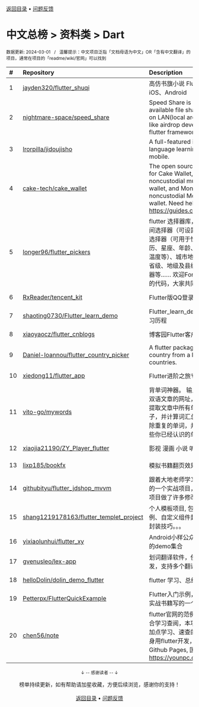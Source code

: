 <a href="https://github.com/GrowingGit/GitHub-Chinese-Top-Charts#github中文排行榜">返回目录</a> • <a href="/content/docs/feedback.md">问题反馈</a>

# 中文总榜 > 资料类 > Dart
<sub>数据更新: 2024-03-01&nbsp;&nbsp;&nbsp;/&nbsp;&nbsp;&nbsp;温馨提示：中文项目泛指「文档母语为中文」OR「含有中文翻译」的项目，通常在项目的「readme/wiki/官网」可以找到</sub>

|#|Repository|Description|Stars|Updated|
|:-|:-|:-|:-|:-|
|1|[jayden320/flutter_shuqi](https://github.com/jayden320/flutter_shuqi)|高仿书旗小说 Flutter版，支持iOS、Android|2655|2023-12-18|
|2|[nightmare-space/speed_share](https://github.com/nightmare-space/speed_share)|Speed Share is a highly available file sharing terminal on LAN(local area network) like airdrop developed by flutter framework.|820|2024-01-27|
|3|[lrorpilla/jidoujisho](https://github.com/lrorpilla/jidoujisho)|A full-featured immersion language learning suite for mobile.|693|2024-02-25|
|4|[cake-tech/cake_wallet](https://github.com/cake-tech/cake_wallet)|The open source repository for Cake Wallet, a noncustodial multi-currency wallet, and Monero.com, a noncustodial Monero-only wallet. Need help? Check out https://guides.cakewallet.com|494|2024-02-29|
|5|[longer96/flutter_pickers](https://github.com/longer96/flutter_pickers)|flutter 选择器库，包括日期及时间选择器（可设置范围）、单项选择器（可用于性别、民族、学历、星座、年龄、身高、体重、温度等）、城市地址选择器（分省级、地级及县级）、多项选择器等…… 欢迎Fork & pr贡献您的代码，大家共同学习|268|2023-11-29|
|6|[RxReader/tencent_kit](https://github.com/RxReader/tencent_kit)|Flutter版QQ登录/分享|232|2024-02-23|
|7|[shaoting0730/Flutter_learn_demo](https://github.com/shaoting0730/Flutter_learn_demo)|Flutter_learn_demo  Flutter学习历程|187|2024-02-29|
|8|[xiaoyaocz/flutter_cnblogs](https://github.com/xiaoyaocz/flutter_cnblogs)|博客园Flutter客户端|108|2023-12-07|
|9|[Daniel-Ioannou/flutter_country_picker](https://github.com/Daniel-Ioannou/flutter_country_picker)|A flutter package to select a country from a list of countries.|101|2024-02-27|
|10|[xiedong11/flutter_app](https://github.com/xiedong11/flutter_app)|Flutter进阶之旅专栏|97|2024-02-02|
|11|[vito-go/mywords](https://github.com/vito-go/mywords)|背单词神器。 输入一个英语或双语文章的网址，本工具将自动提取文章中所有单词及其所在句子，并计算词汇总数。它还能去除重复的单词，并允许你排除那些你已经认识的单词。|64|2024-02-28|
|12|[xiaojia21190/ZY_Player_flutter](https://github.com/xiaojia21190/ZY_Player_flutter)|影视 漫画 小说 听书 |64|2024-01-19|
|13|[lixp185/bookfx](https://github.com/lixp185/bookfx)|模拟书籍翻页效果|57|2023-12-07|
|14|[githubityu/flutter_jdshop_mvvm](https://github.com/githubityu/flutter_jdshop_mvvm)|跟着大地老师学习的,模仿京东的一个实战项目，但是根据实际项目做了许多修改和优化|50|2024-01-03|
|15|[shang1219178163/flutter_templet_project](https://github.com/shang1219178163/flutter_templet_project)| 个人模板项目, 包含组件使用示例、自定义组件封装、代码优化封装技巧。。。|32|2024-02-28|
|16|[yixiaolunhui/flutter_xy](https://github.com/yixiaolunhui/flutter_xy)|Android小样公众号对应Flutter的demo集合|19|2023-10-23|
|17|[gvenusleo/lex-app](https://github.com/gvenusleo/lex-app)|划词翻译软件，使用 Flutter 开发，支持多个翻译模型|13|2024-01-03|
|18|[helloDolin/dolin_demo_flutter](https://github.com/helloDolin/dolin_demo_flutter)|flutter 学习、总结、提高|9|2024-02-19|
|19|[Petterpx/FlutterQuickExample](https://github.com/Petterpx/FlutterQuickExample)|Flutter入门示例，对照着Flutter实战书籍写的一个demo。|6|2023-09-11|
|20|[chen56/note](https://github.com/chen56/note)|flutter官网的范例太乱了，不适合学习查阅，本项目为flutter增加点学习、速查的手段，本站本身用flutter开发，Web部署到Github Pages, 国内站 https://younpc.com/note|5|2024-01-24|

<div align="center">
    <p><sub>↓ -- 感谢读者 -- ↓</sub></p>
    榜单持续更新，如有帮助请加星收藏，方便后续浏览，感谢你的支持！
</div>

<br/>

<div align="center"><a href="https://github.com/GrowingGit/GitHub-Chinese-Top-Charts#github中文排行榜">返回目录</a> • <a href="/content/docs/feedback.md">问题反馈</a></div>
